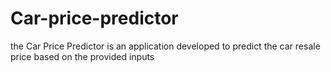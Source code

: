 # Car-price-predictor
the Car Price Predictor is an application developed to predict the car resale price based on the provided inputs
